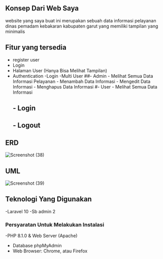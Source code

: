 
## Konsep Dari Web Saya

website yang saya buat ini merupakan sebuah data informasi pelayanan dinas pemadam kebakaran kabupaten garut yang memiliki tampilan yang minimalis

## Fitur yang tersedia

- register user
- Login
- Halaman User (Hanya Bisa Melihat Tampilan)
- Authentication
    -Login
  -Multi User
     ##- Admin
         - Melihat Semua Data Informasi Pelayanan
         - Menambah Data Informasi
         - Mengedit Data Informasi
         - Menghapus Data Informasi
         #- User
           - Melihat Semua Data Informasi
  ## - Login
  ## - Logout
  
## ERD
![Screenshot (38)](https://github.com/user-attachments/assets/9fe52824-169e-4fa8-bd6e-50ffc648326e)

## UML
 ![Screenshot (39)](https://github.com/user-attachments/assets/144f4e4e-aafe-49d3-ab64-bdf803ce704e)

## Teknologi Yang Digunakan 
   -Laravel 10
   -Sb admin 2

### Persyaratan Untuk Melakukan Instalasi
   -PHP 8.1.0 & Web Server (Apache)
   - Database phpMyAdmin
   - Web Browser: Chrome, atau Firefox
  

